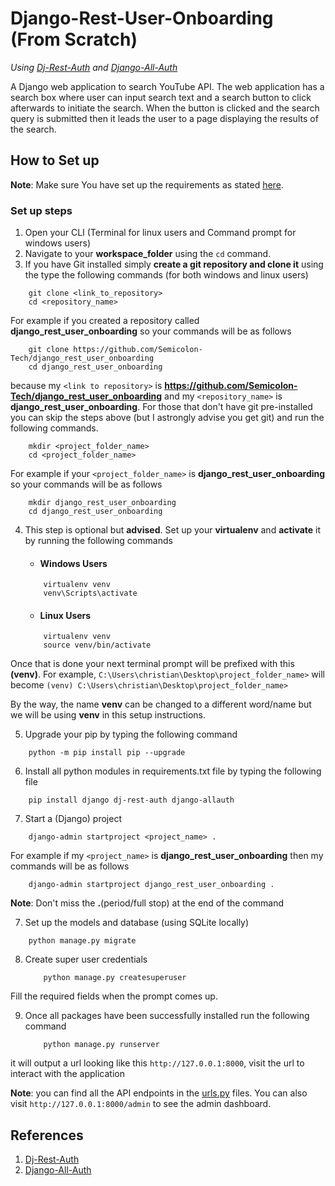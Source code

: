 # Django-Rest-User-Onboarding (From Scratch)
*Using [Dj-Rest-Auth](https://github.com/jazzband/dj-rest-auth) and [Django-All-Auth](https://github.com/pennersr/django-allauth)*

A Django web application to search YouTube API. The web application has a search box where user can input search text and a search button to click afterwards to initiate the search. When the button is clicked and the search query is submitted then it leads the user to a page displaying the results of the search.

## How to Set up
__Note__: Make sure You have set up the requirements as stated [here](https://github.com/Semicolon-Tech/django-rest-user-onboarding/blob/master/README.md#prerequisite).

### Set up steps
1. Open your CLI (Terminal for linux users and Command prompt for windows users)
2. Navigate to your __workspace_folder__ using the `cd` command.
3. If you have Git installed simply __create a git repository and clone it__ using the type the following commands (for both windows and linux users)
```
    git clone <link_to_repository>
    cd <repository_name>
```

For example if you created a repository called __django_rest_user_onboarding__ so your commands will be as follows
```
    git clone https://github.com/Semicolon-Tech/django_rest_user_onboarding
    cd django_rest_user_onboarding
```

because my `<link to repository>` is __https://github.com/Semicolon-Tech/django_rest_user_onboarding__ and my `<repository_name>` is __django_rest_user_onboarding__. For those that don't have git pre-installed you can skip the steps above (but I astrongly advise you get git) and run the following commands.
```
    mkdir <project_folder_name>
    cd <project_folder_name>
```

For example if your `<project_folder_name>` is __django_rest_user_onboarding__ so your commands will be as follows
```
    mkdir django_rest_user_onboarding
    cd django_rest_user_onboarding
```

4. This step is optional but __advised__. Set up your __virtualenv__ and __activate__ it by running the following commands
    - #### Windows Users
    ```
        virtualenv venv
        venv\Scripts\activate
    ```

    - #### Linux Users
    ```
        virtualenv venv
        source venv/bin/activate
    ```

Once that is done your next terminal prompt will be prefixed with this __(venv)__. For example,
    ```
    C:\Users\christian\Desktop\project_folder_name>
    ```
will become 
    ```
    (venv) C:\Users\christian\Desktop\project_folder_name>
    ```

By the way, the name __venv__ can be changed to a different word/name but we will be using __venv__ in this setup instructions.

5. Upgrade your pip by typing the following command
```
    python -m pip install pip --upgrade
```

6. Install all python modules in requirements.txt file by typing the following file
```
    pip install django dj-rest-auth django-allauth
```

7. Start a (Django) project
```
    django-admin startproject <project_name> .
```

For example if my `<project_name>` is __django_rest_user_onboarding__ then my commands will be as follows
```
    django-admin startproject django_rest_user_onboarding .
```

__Note__: Don't miss the __.__(period/full stop) at the end of the command

7. Set up the models and database (using SQLite locally)
```
    python manage.py migrate
```

8. Create super user credentials
    ```
        python manage.py createsuperuser
    ```

Fill the required fields when the prompt comes up.

9. Once all packages have been successfully installed run the following command
    ```
        python manage.py runserver
    ```
it will output a url looking like this `http://127.0.0.1:8000`, visit the url to interact with the application

__Note__: you can find all the API endpoints in the [urls.py]() files. You can also visit `http://127.0.0.1:8000/admin` to see the admin dashboard.


## References
1. [Dj-Rest-Auth](https://github.com/jazzband/dj-rest-auth)
2. [Django-All-Auth](https://github.com/pennersr/django-allauth)